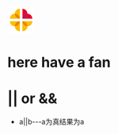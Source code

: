 ![img](https://github.com/studendzhoujun/abc/blob/master/src/images/loading-1.gif)
# here have a fan
# || or &&
* a||b---a为真结果为a
